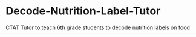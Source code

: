 # Decode-Nutrition-Label-Tutor
CTAT Tutor to teach 6th grade students to decode nutrition labels on food 
